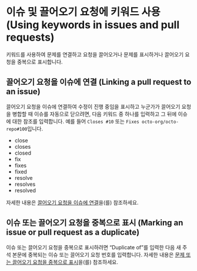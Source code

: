 # 이슈 및 끌어오기 요청에 키워드 사용 (Using keywords in issues and pull requests)

키워드를 사용하여 문제를 연결하고 요청을 끌어오거나 문제를 표시하거나 끌어오기 요청을 중복으로 표시합니다.

## 끌어오기 요청을 이슈에 연결 (Linking a pull request to an issue)

끌어오기 요청을 이슈에 연결하여 수정이 진행 중임을 표시하고 누군가가 끌어오기 요청을 병합할 때 이슈를 자동으로 닫으려면, 다음 키워드 중 하나를 입력하고 그 뒤에 이슈에 대한 참조를 입력합니다. 예를 들어 `Closes #10` 또는 `Fixes octo-org/octo-repo#100`입니다.

<!-- markdownlint-disable GHD034 -->
* close
* closes
* closed
* fix
* fixes
* fixed
* resolve
* resolves
* resolved
<!-- markdownlint-enable GHD034 -->

자세한 내용은 [끌어오기 요청을 이슈에 연결](https://docs.github.com/ko/issues/tracking-your-work-with-issues/linking-a-pull-request-to-an-issue)을(를) 참조하세요.

## 이슈 또는 끌어오기 요청을 중복으로 표시 (Marking an issue or pull request as a duplicate)

이슈 또는 끌어오기 요청을 중복으로 표시하려면 “Duplicate of”를 입력한 다음 새 주석 본문에 중복되는 이슈 또는 끌어오기 요청 번호를 입력합니다. 자세한 내용은 [문제 또는 끌어오기 요청을 중복으로 표시](https://docs.github.com/ko/issues/tracking-your-work-with-issues/marking-issues-or-pull-requests-as-a-duplicate)을(를) 참조하세요.